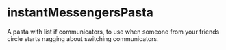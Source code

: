 # instantMessengersPasta
A pasta with list if communicators, to use when someone from your friends circle starts nagging about switching communicators.
